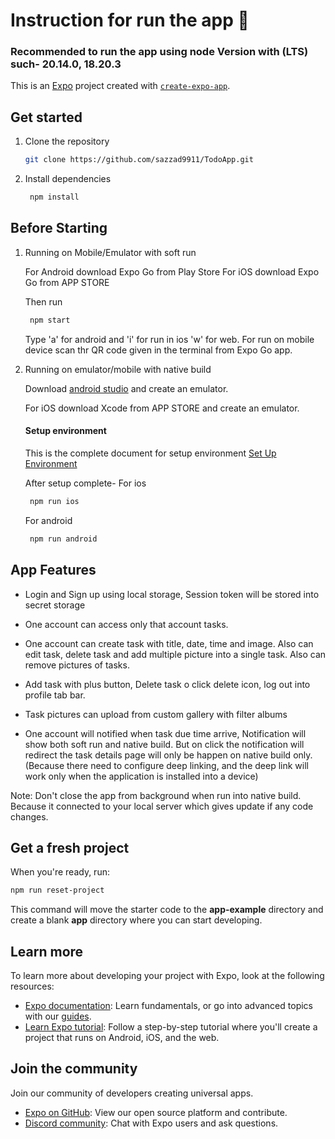 # Instruction for run the app 👋

### Recommended to run the app using node Version with (LTS) such- 20.14.0, 18.20.3

This is an [Expo](https://expo.dev) project created with [`create-expo-app`](https://www.npmjs.com/package/create-expo-app).

## Get started

1. Clone the repository

   ```bash
   git clone https://github.com/sazzad9911/TodoApp.git
   ```

2. Install dependencies

   ```bash
    npm install
   ```

## Before Starting

1. Running on Mobile/Emulator with soft run

   For Android download Expo Go from Play Store
   For iOS download Expo Go from APP STORE

   Then run

   ```bash
    npm start
   ```
   Type 'a' for android and 'i' for run in ios 'w' for web. For run on mobile device scan thr QR code given in the terminal from Expo Go app.

2. Running on emulator/mobile with native build

   Download [android studio](https://developer.android.com/studio?gad_source=1&gclid=CjwKCAjw1K-zBhBIEiwAWeCOFwd9UzxDiivzp4-Sy9QxfpLSn2ixjD4bTfTA6tYlW9_vvnL0bIhyExoCNRgQAvD_BwE&gclsrc=aw.ds) and create an emulator.

   For iOS download Xcode from APP STORE and create an emulator.

   #### Setup environment

   This is the complete document for setup environment
   [Set Up Environment](https://reactnative.dev/docs/set-up-your-environment)

   After setup complete-
   For ios
   ```bash
    npm run ios
   ```
   For android
   ```bash
    npm run android
   ```

## App Features

- Login and Sign up using local storage, Session token will be stored into secret storage

- One account can access only that account tasks.

- One account can create task with title, date, time and image. Also can edit task, delete task and add multiple picture into a single task. Also can remove pictures of tasks.

- Add task with plus button, Delete task o click delete icon, log out into profile tab bar.

- Task pictures can upload from custom gallery with filter albums

- One account will notified when task due time arrive, Notification will show both soft run and native build. But on click the notification will redirect the task details page will only be happen on native build only.(Because there need to configure deep linking, and the deep link will work only when the application is installed into a device)

Note: Don't close the app from background when run into native build. Because it connected to your local server which gives update if any code changes.

## Get a fresh project

When you're ready, run:

```bash
npm run reset-project
```

This command will move the starter code to the **app-example** directory and create a blank **app** directory where you can start developing.

## Learn more

To learn more about developing your project with Expo, look at the following resources:

- [Expo documentation](https://docs.expo.dev/): Learn fundamentals, or go into advanced topics with our [guides](https://docs.expo.dev/guides).
- [Learn Expo tutorial](https://docs.expo.dev/tutorial/introduction/): Follow a step-by-step tutorial where you'll create a project that runs on Android, iOS, and the web.

## Join the community

Join our community of developers creating universal apps.

- [Expo on GitHub](https://github.com/expo/expo): View our open source platform and contribute.
- [Discord community](https://chat.expo.dev): Chat with Expo users and ask questions.
